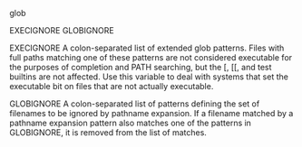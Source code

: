 glob

EXECIGNORE
GLOBIGNORE



EXECIGNORE
A colon-separated list of extended glob patterns. Files with full paths matching one of these patterns are not considered 
executable for the purposes of completion and PATH searching, but the [, [[, and test builtins are not affected. 
Use this variable to deal with systems that set the executable bit on files that are not actually executable.


GLOBIGNORE
A colon-separated list of patterns defining the set of filenames to be ignored by pathname expansion. 
If a filename matched by a pathname expansion pattern also matches one 
of the patterns in GLOBIGNORE, it is removed from the list of matches.



